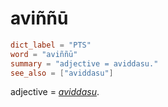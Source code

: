 # aviññū

``` toml
dict_label = "PTS"
word = "aviññū"
summary = "adjective = aviddasu."
see_also = ["aviddasu"]
```

adjective = *[aviddasu](aviddasu.md)*.

